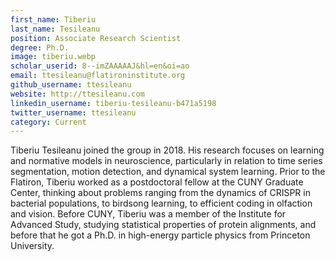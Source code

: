 ```yaml
---
first_name: Tiberiu 
last_name: Tesileanu
position: Associate Research Scientist
degree: Ph.D.
image: tiberiu.webp
scholar_userid: 8--imZAAAAAJ&hl=en&oi=ao
email: ttesileanu@flatironinstitute.org
github_username: ttesileanu
website: http://ttesileanu.com
linkedin_username: tiberiu-tesileanu-b471a5198
twitter_username: ttesileanu
category: Current
---
```

<!-- bio below -->
Tiberiu Tesileanu joined the group in 2018. His research focuses on learning and normative models in neuroscience, particularly in relation to time series segmentation, motion detection, and dynamical system learning. Prior to the Flatiron, Tiberiu worked as a postdoctoral fellow at the CUNY Graduate Center, thinking about problems ranging from the dynamics of CRISPR in bacterial populations, to birdsong learning, to efficient coding in olfaction and vision. Before CUNY, Tiberiu was a member of the Institute for Advanced Study, studying statistical properties of protein alignments, and before that he got a Ph.D. in high-energy particle physics from Princeton University.
